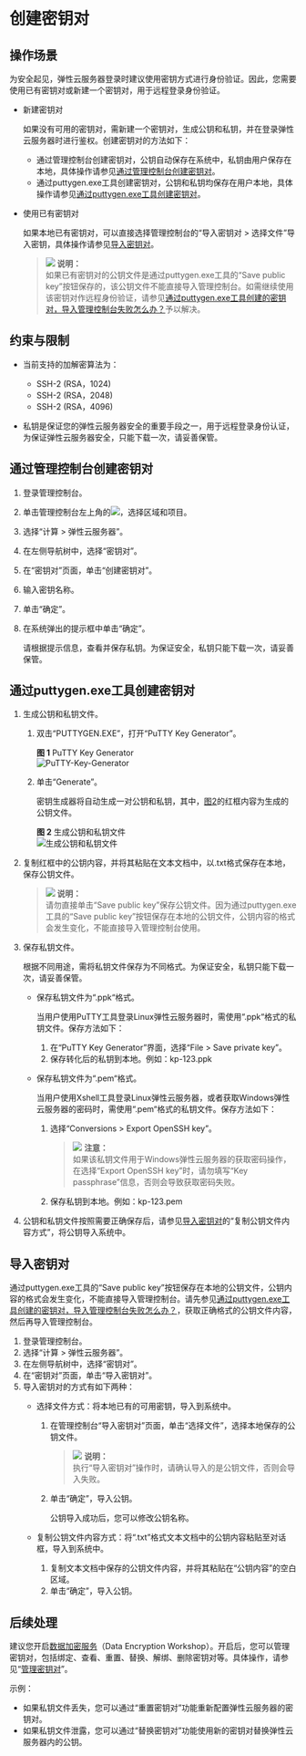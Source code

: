 # 创建密钥对<a name="ZH-CN_TOPIC_0014250631"></a>

## 操作场景<a name="section4859995204421"></a>

为安全起见，弹性云服务器登录时建议使用密钥方式进行身份验证。因此，您需要使用已有密钥对或新建一个密钥对，用于远程登录身份验证。

-   新建密钥对

    如果没有可用的密钥对，需新建一个密钥对，生成公钥和私钥，并在登录弹性云服务器时进行鉴权。创建密钥对的方法如下：

    -   通过管理控制台创建密钥对，公钥自动保存在系统中，私钥由用户保存在本地，具体操作请参见[通过管理控制台创建密钥对](#section35336147204538)。
    -   通过puttygen.exe工具创建密钥对，公钥和私钥均保存在用户本地，具体操作请参见[通过puttygen.exe工具创建密钥对](#section38463609165715)。

-   使用已有密钥对

    如果本地已有密钥对，可以直接选择管理控制台的“导入密钥对 \> 选择文件”导入密钥，具体操作请参见[导入密钥对](#section62005706143441)。

    >![](public_sys-resources/icon-note.gif) **说明：**   
    >如果已有密钥对的公钥文件是通过puttygen.exe工具的“Save public key”按钮保存的，该公钥文件不能直接导入管理控制台。如需继续使用该密钥对作远程身份验证，请参见[通过puttygen.exe工具创建的密钥对，导入管理控制台失败怎么办？](通过puttygen-exe工具创建的密钥对-导入管理控制台失败怎么办.md)予以解决。  


## 约束与限制<a name="section57670118165256"></a>

-   当前支持的加解密算法为：
    -   SSH-2 \(RSA，1024\)
    -   SSH-2 \(RSA，2048\)
    -   SSH-2 \(RSA，4096\)

-   私钥是保证您的弹性云服务器安全的重要手段之一，用于远程登录身份认证，为保证弹性云服务器安全，只能下载一次，请妥善保管。

## 通过管理控制台创建密钥对<a name="section35336147204538"></a>

1.  登录管理控制台。
2.  单击管理控制台左上角的![](figures/icon-region.png)，选择区域和项目。
3.  选择“计算 \> 弹性云服务器”。
4.  在左侧导航树中，选择“密钥对”。
5.  在“密钥对”页面，单击“创建密钥对”。
6.  输入密钥名称。
7.  单击“确定”。
8.  在系统弹出的提示框中单击“确定”。

    请根据提示信息，查看并保存私钥。为保证安全，私钥只能下载一次，请妥善保管。


## 通过puttygen.exe工具创建密钥对<a name="section38463609165715"></a>

1.  生成公钥和私钥文件。
    1.  双击“PUTTYGEN.EXE”，打开“PuTTY Key Generator”。

        **图 1**  PuTTY Key Generator<a name="zh-cn_topic_0037960038_fig4490538015580"></a>  
        ![](figures/PuTTY-Key-Generator.png "PuTTY-Key-Generator")

    2.  单击“Generate”。

        密钥生成器将自动生成一对公钥和私钥，其中，[图2](#zh-cn_topic_0037960038_fig4678746517750)的红框内容为生成的公钥文件。

        **图 2**  生成公钥和私钥文件<a name="zh-cn_topic_0037960038_fig4678746517750"></a>  
        ![](figures/生成公钥和私钥文件.png "生成公钥和私钥文件")


2.  复制红框中的公钥内容，并将其粘贴在文本文档中，以.txt格式保存在本地，保存公钥文件。

    >![](public_sys-resources/icon-note.gif) **说明：**   
    >请勿直接单击“Save public key”保存公钥文件。因为通过puttygen.exe工具的“Save public key”按钮保存在本地的公钥文件，公钥内容的格式会发生变化，不能直接导入管理控制台使用。  

3.  保存私钥文件。

    根据不同用途，需将私钥文件保存为不同格式。为保证安全，私钥只能下载一次，请妥善保管。

    -   保存私钥文件为“.ppk“格式。

        当用户使用PuTTY工具登录Linux弹性云服务器时，需使用“.ppk“格式的私钥文件。保存方法如下：

        1.  在“PuTTY Key Generator”界面，选择“File \> Save private key”。
        2.  保存转化后的私钥到本地。例如：kp-123.ppk

    -   保存私钥文件为“.pem“格式。

        当用户使用Xshell工具登录Linux弹性云服务器，或者获取Windows弹性云服务器的密码时，需使用“.pem“格式的私钥文件。保存方法如下：

        1.  选择“Conversions \> Export OpenSSH key”。

            >![](public_sys-resources/icon-notice.gif) **注意：**   
            >如果该私钥文件用于Windows弹性云服务器的获取密码操作，在选择“Export OpenSSH key”时，请勿填写“Key passphrase”信息，否则会导致获取密码失败。  

        2.  保存私钥到本地。例如：kp-123.pem


4.  公钥和私钥文件按照需要正确保存后，请参见[导入密钥对](#section62005706143441)的“复制公钥文件内容方式”，将公钥导入系统中。

## 导入密钥对<a name="section62005706143441"></a>

通过puttygen.exe工具的“Save public key”按钮保存在本地的公钥文件，公钥内容的格式会发生变化，不能直接导入管理控制台。请先参见[通过puttygen.exe工具创建的密钥对，导入管理控制台失败怎么办？](通过puttygen-exe工具创建的密钥对-导入管理控制台失败怎么办.md)，获取正确格式的公钥文件内容，然后再导入管理控制台。

1.  登录管理控制台。
2.  选择“计算 \> 弹性云服务器”。
3.  在左侧导航树中，选择“密钥对”。
4.  在“密钥对”页面，单击“导入密钥对”。
5.  导入密钥对的方式有如下两种：
    -   选择文件方式：将本地已有的可用密钥，导入到系统中。
        1.  在管理控制台“导入密钥对”页面，单击“选择文件”，选择本地保存的公钥文件。

            >![](public_sys-resources/icon-note.gif) **说明：**   
            >执行“导入密钥对”操作时，请确认导入的是公钥文件，否则会导入失败。  

        2.  单击“确定”，导入公钥。

            公钥导入成功后，您可以修改公钥名称。


    -   复制公钥文件内容方式：将“.txt”格式文本文档中的公钥内容粘贴至对话框，导入到系统中。
        1.  复制文本文档中保存的公钥文件内容，并将其粘贴在“公钥内容”的空白区域。
        2.  单击“确定”，导入公钥。



## 后续处理<a name="section11905173235417"></a>

建议您开启[数据加密服务](https://www.huaweicloud.com/product/dew.html)（Data Encryption Workshop）。开启后，您可以管理密钥对，包括绑定、查看、重置、替换、解绑、删除密钥对等。具体操作，请参见“[管理密钥对](https://support.huaweicloud.com/usermanual-dew/dew_01_0071.html)”。

示例：

-   如果私钥文件丢失，您可以通过“重置密钥对”功能重新配置弹性云服务器的密钥对。
-   如果私钥文件泄露，您可以通过“替换密钥对”功能使用新的密钥对替换弹性云服务器内的公钥。

